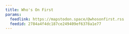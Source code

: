 ```yaml
---
title: Who's On First
params:
  feedlink: https://mapstodon.space/@whosonfirst.rss
  feedid: 2784a4f4dc187ce249409ef6378a1e77
---
```

